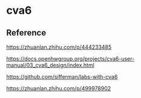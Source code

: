 # cva6





## Reference

https://zhuanlan.zhihu.com/p/444233485

https://docs.openhwgroup.org/projects/cva6-user-manual/03_cva6_design/index.html

https://github.com/sifferman/labs-with-cva6

https://zhuanlan.zhihu.com/p/499978902
